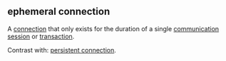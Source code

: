 ## ephemeral connection

<p class="c8"><span>A </span><span class="c2"><a class="c3" href="#h.thbpewq1px8x">connection</a></span><span>&nbsp;that only exists for the duration of a single </span><span class="c2"><a class="c3" href="#h.i82tgrmxy0d8">communication session</a></span><span>&nbsp;or </span><span class="c2"><a class="c3" href="#h.92pu88ke4p7k">transaction</a></span><span class="c0">.</span></p><p class="c8"><span>Contrast with: </span><span class="c2"><a class="c3" href="#h.ccf1vkxvhh1l">persistent connection</a></span><span class="c0">.</span></p>


